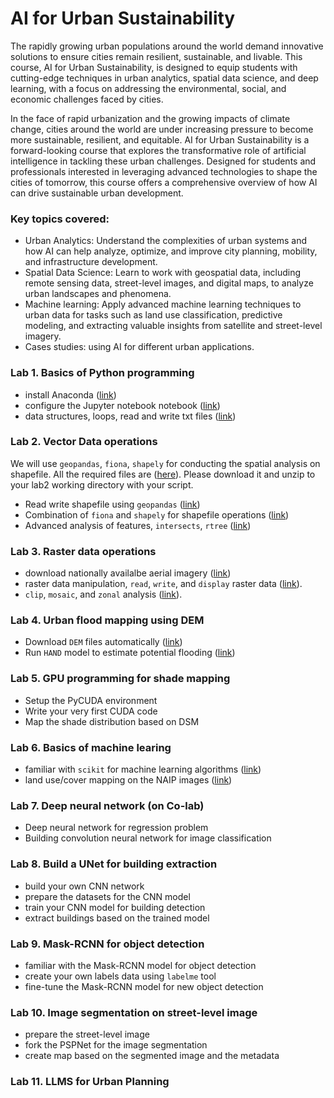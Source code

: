 # AI for Urban Sustainability
The rapidly growing urban populations around the world demand innovative solutions to ensure cities remain resilient, sustainable, and livable. This course, AI for Urban Sustainability, is designed to equip students with cutting-edge techniques in urban analytics, spatial data science, and deep learning, with a focus on addressing the environmental, social, and economic challenges faced by cities.

In the face of rapid urbanization and the growing impacts of climate change, cities around the world are under increasing pressure to become more sustainable, resilient, and equitable. AI for Urban Sustainability is a forward-looking course that explores the transformative role of artificial intelligence in tackling these urban challenges. Designed for students and professionals interested in leveraging advanced technologies to shape the cities of tomorrow, this course offers a comprehensive overview of how AI can drive sustainable urban development.

### Key topics covered:
- Urban Analytics: Understand the complexities of urban systems and how AI can help analyze, optimize, and improve city planning, mobility, and infrastructure development.
- Spatial Data Science: Learn to work with geospatial data, including remote sensing data, street-level images, and digital maps, to analyze urban landscapes and phenomena.
- Machine learning: Apply advanced machine learning techniques to urban data for tasks such as land use classification, predictive modeling, and extracting valuable insights from satellite and street-level imagery.
- Cases studies: using AI for different urban applications.


### Lab 1. Basics of Python programming
- install Anaconda ([link](lab1-basics-python-spatial-programing/install-anaconda.md))
- configure the Jupyter notebook notebook ([link](lab1-basics-python-spatial-programing/jupyter-notebook.md))
- data structures, loops, read and write txt files ([link](lab1-basics-python-spatial-programing/Python-basics.ipynb))


### Lab 2. Vector Data operations
We will use `geopandas`, `fiona`, `shapely` for conducting the spatial analysis on shapefile. All the required files are ([here](lab2-vector-data-manipulation/data.zip)). Please download it and unzip to your lab2 working directory with your script. 
- Read write shapefile using `geopandas` ([link](lab2-vector-data-manipulation/1.%20geopandas-spatial-analysis.ipynb))
- Combination of `fiona` and `shapely` for shapefile operations ([link](lab2-vector-data-manipulation/2.%20fiona-shapefile.ipynb))
- Advanced analysis of features, `intersects`, `rtree` ([link](lab2-vector-data-manipulation/3.%20advanced_analysis_fiona_shapely.ipynb))

### Lab 3. Raster data operations
- download nationally availalbe aerial imagery ([link](lab3-raster-data-manipulation/1.%20naip-downloader.ipynb))
- raster data manipulation, `read`, `write`, and `display` raster data ([link](lab3-raster-data-manipulation/2.%20raster-data-manipulation.ipynb)).
- `clip`, `mosaic`, and `zonal` analysis ([link](lab3-raster-data-manipulation/3.clip-mosaic-zonal-analysis.ipynb)).

### Lab 4. Urban flood mapping using DEM
- Download `DEM` files automatically ([link](lab4-urban-flood-mapping/download-dem.ipynb))
- Run `HAND` model to estimate potential flooding ([link](lab4-urban-flood-mapping/urban-flood-vulnerability.ipynb))

### Lab 5. GPU programming for shade mapping
- Setup the PyCUDA environment
- Write your very first CUDA code
- Map the shade distribution based on DSM

### Lab 6. Basics of machine learing
- familiar with `scikit` for machine learning algorithms ([link](lab6-machine-learning/MachineLearning_GettingStarted.ipynb))
- land use/cover mapping on the NAIP images ([link](lab6-machine-learning/machine-learning-land-cover-mapping-penn.ipynb))

### Lab 7. Deep neural network (on Co-lab)
- Deep neural network for regression problem
- Building convolution neural network for image classification

### Lab 8. Build a UNet for building extraction
- build your own CNN network 
- prepare the datasets for the CNN model
- train your CNN model for building detection
- extract buildings based on the trained model

### Lab 9. Mask-RCNN for object detection
- familiar with the Mask-RCNN model for object detection
- create your own labels data using `labelme` tool
- fine-tune the Mask-RCNN model for new object detection

### Lab 10. Image segmentation on street-level image

- prepare the street-level image
- fork the PSPNet for the image segmentation
- create map based on the segmented image and the metadata

### Lab 11. LLMS for Urban Planning
